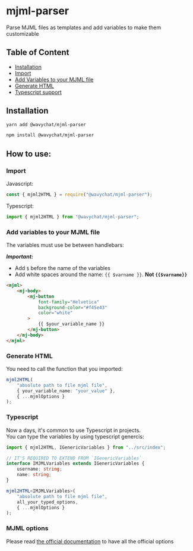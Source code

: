# mjml-parser

Parse MJML files as templates and add variables to make them customizable

## Table of Content

- [Installation](https://github.com/wavychat/mjml-parser#installation)
- [Import](https://github.com/wavychat/mjml-parser#import)
- [Add Variables to your MJML file](https://github.com/wavychat/mjml-parser#add-variables-to-your-mjml-file)
- [Generate HTML](https://github.com/wavychat/mjml-parser#generate-html)
- [Typescript support](https://github.com/wavychat/mjml-parser#typescript)

## Installation

```bash
yarn add @wavychat/mjml-parser
```
```bash
npm install @wavychat/mjml-parser
```

## How to use:

### Import

Javascript:

```js
const { mjml2HTML } = require("@wavychat/mjml-parser");
```

Typescript:

```ts
import { mjml2HTML } from "@wavychat/mjml-parser";
```

### Add variables to your MJML file

The variables must use be between handlebars:

**_Important:_**

-   Add `$` before the name of the variables
-   Add white spaces around the name: `{{ $varname }}`. **Not `{{$varname}}`**

```html
<mjml>
	<mj-body>
		<mj-button
			font-family="Helvetica"
			background-color="#f45e43"
			color="white"
		>
			{{ $your_variable_name }}
		</mj-button>
	</mj-body>
</mjml>
```

### Generate HTML

You need to call the function that you imported:

```ts
mjml2HTML(
	"absolute path to file mjml file",
	{ your_variable_name: "your_value" },
	{ ...mjmlOptions }
);
```

### Typescript
Now a days, it's common to use Typescript in projects.\
You can type the variables by using typescript genercis:
```ts
import { mjml2HTML, IGenericVariables } from "../src/index";

// IT'S REQUIRED TO EXTEND FROM `IGenericVariables`
interface IMJMLVariables extends IGenericVariables {
	username: string;
	name: string;
}

mjml2HTML<IMJMLVariables>(
	"absolute path to file mjml file",
	all_your_typed_options,
	{ ...mjmlOptions }
);
```
### MJML options

Please read [the official documentation](https://github.com/mjmlio/mjml#inside-nodejs) to have all the official options
